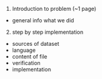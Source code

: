 1) Introduction to problem (~1 page)
* general info what we did
2) step by step implementation
* sources of dataset
* language
* content of file
* verification
* implementation